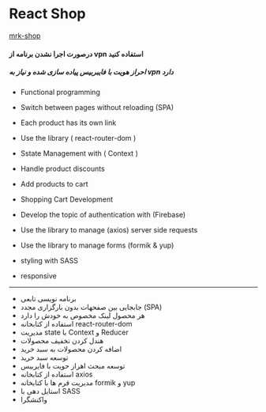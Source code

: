 
# React Shop

[mrk-shop](https://mrk-shop.onrender.com/)


#### درصورت اجرا نشدن برنامه از vpn استفاده کنید 
##### احراز هویت با فایبربیس پیاده سازی شده و نیاز به vpn دارد 

* Functional programming

* Switch between pages without reloading (SPA)

* Each product has its own link
* Use the library ( react-router-dom )
* Sstate Management with ( Context ) 
* Handle product discounts
* Add products to cart
* Shopping Cart Development
* Develop the topic of authentication with (Firebase)
* Use the library to manage (axios) server side requests
* Use the library to manage forms (formik & yup)
* styling with SASS 
* responsive
---------------
* برنامه نویسی تابعی
* جابجایی بین صفحهات بدون بارگزاری مجدد (SPA)
* هر محصول لینک مخصوص به خودش را دارد
* استفاده از کتابخانه react-router-dom
* مدیریت state با Context و Reducer
* هندل کردن تخفیف محصولات
* اضافه کردن محصولات به سبد خرید
* توسعه سبد خرید
* توسعه مبحث اهراز حویت با فایربیس
* استفاده از کتابخانه axios
* مدیریت فرم ها با کتابخانه formik  و yup 
* استایل دهی با SASS
* واکنشگرا

